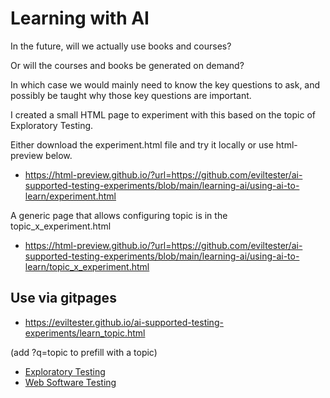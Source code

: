 # Learning with AI

In the future, will we actually use books and courses?

Or will the courses and books be generated on demand?

In which case we would mainly need to know the key questions to ask, and possibly be taught why those key questions are important.

I created a small HTML page to experiment with this based on the topic of Exploratory Testing.

Either download the experiment.html file and try it locally or use html-preview below.

- https://html-preview.github.io/?url=https://github.com/eviltester/ai-supported-testing-experiments/blob/main/learning-ai/using-ai-to-learn/experiment.html


A generic page that allows configuring topic is in the topic_x_experiment.html 

- https://html-preview.github.io/?url=https://github.com/eviltester/ai-supported-testing-experiments/blob/main/learning-ai/using-ai-to-learn/topic_x_experiment.html

## Use via gitpages

- https://eviltester.github.io/ai-supported-testing-experiments/learn_topic.html

(add ?q=topic to prefill with a topic)

- [Exploratory Testing](https://eviltester.github.io/ai-supported-testing-experiments/learn_topic.html?q=Exploratory%20Testing)
- [Web Software Testing](https://eviltester.github.io/ai-supported-testing-experiments/learn_topic.html?q=Web%20Software%20Testing)